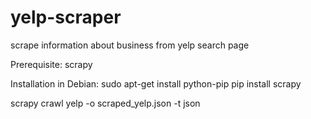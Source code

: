 yelp-scraper
============

scrape information about business from yelp search page

Prerequisite: scrapy

Installation in Debian:
sudo apt-get install python-pip
pip install scrapy

scrapy crawl yelp -o scraped_yelp.json -t json
